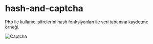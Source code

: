 # hash-and-captcha

Php ile kullanıcı şifrelerini hash fonksiyonları ile veri tabanına kaydetme örneği.


![Captcha](Map.html.png)
